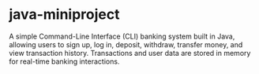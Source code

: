 # java-miniproject
A simple Command-Line Interface (CLI) banking system built in Java, allowing users to sign up, log in, deposit, withdraw, transfer money, and view transaction history. Transactions and user data are stored in memory for real-time banking interactions.
